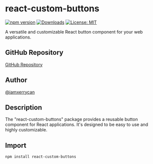 # react-custom-buttons

[![npm version](https://badge.fury.io/js/react-custom-buttons.svg)](https://badge.fury.io/js/react-custom-buttons)
[![Downloads](https://img.shields.io/npm/dt/react-npm-button.svg)](https://www.npmjs.com/package/react-npm-button)
[![License: MIT](https://img.shields.io/badge/License-MIT-blue.svg)](https://opensource.org/licenses/MIT)


A versatile and customizable React button component for your web applications.

## GitHub Repository

[GitHub Repository](https://github.com/iamxerrycan/NPMpackage/react-custom-buttons)

## Author

[@iamxerrycan](https://github.com/iamxerrycan)

## Description

The "react-custom-buttons" package provides a reusable button component for React applications. It's designed to be easy to use and highly customizable.

## Import

```bash
npm install react-custom-buttons
